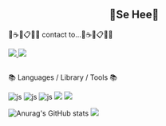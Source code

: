 <h2 align="center"><b> 🍓Se Hee🍓 </b></h2>  
<div align="center"> </div>  

<div><p>🐻☕🧸📋🧋🍪 contact to...🐻☕🧸📋🧋🍪</p></div>
<div>
  <a href="mailto::hansehee0624@gmail.com">
    <img src ="https://img.shields.io/badge/Gmail-D14836?style=for-the-badge&logo=gmail&logoColor=white"/>
  </a>
  <a href="https://www.instagram.com/saaaay_o6/">
    <img src ="https://img.shields.io/badge/Instagram-E4405F?style=flat&logo=instagram&logoColor=white"/>
  </a>
</div>

 ##

📚 Languages / Library / Tools 📚
  
![js](https://img.shields.io/badge/C-00599C?style=for-the-badge&logo=c&logoColor=white)
![js](https://img.shields.io/badge/Java-ED8B00?style=for-the-badge&logo=openjdk&logoColor=white)
![js](https://img.shields.io/badge/Python-3776AB?style=flat&logo=python&logoColor=white)
<img src="https://img.shields.io/badge/Android-3DDC84?style=flat&logo=Android&logoColor=white"/> 
<img src="https://img.shields.io/badge/MySQL-005C84?style=for-the-badge&logo=mysql&logoColor=white"/>

![Anurag's GitHub stats](https://github-readme-stats.vercel.app/api?username=hansehee&show_icons=true&theme=transparent)
<img src="https://github-readme-stats.vercel.app/api/top-langs/?username=hansehee0624&layout=compact"><br><br>


<!--
**hansehee0624-ux/hansehee0624-ux** is a ✨ _special_ ✨ repository because its `README.md` (this file) appears on your GitHub profile.

Here are some ideas to get you started:

- 🔭 I’m currently working on ...
- 🌱 I’m currently learning ...
- 👯 I’m looking to collaborate on ...
- 🤔 I’m looking for help with ...
- 💬 Ask me about ...
- 📫 How to reach me: ...
- 😄 Pronouns: ...
- ⚡ Fun fact: ...
-->
